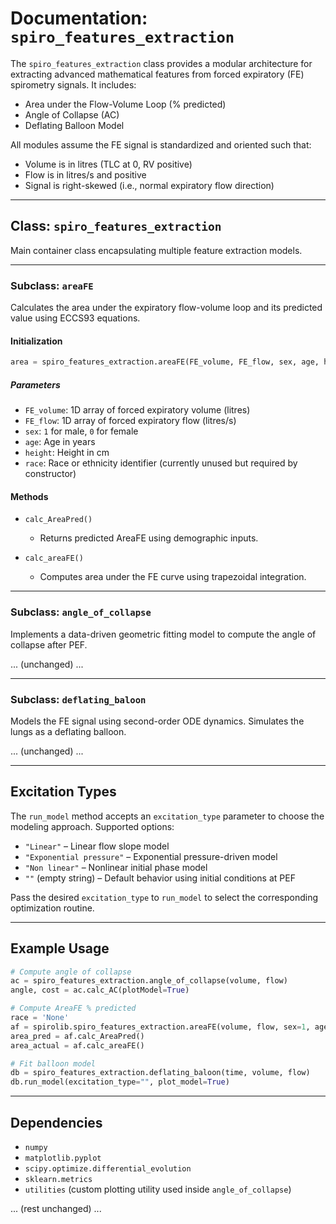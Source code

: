 # Documentation: `spiro_features_extraction`

The `spiro_features_extraction` class provides a modular architecture for extracting advanced mathematical features from forced expiratory (FE) spirometry signals. It includes:

* Area under the Flow-Volume Loop (% predicted)
* Angle of Collapse (AC)
* Deflating Balloon Model

All modules assume the FE signal is standardized and oriented such that:

* Volume is in litres (TLC at 0, RV positive)
* Flow is in litres/s and positive
* Signal is right-skewed (i.e., normal expiratory flow direction)

---

## Class: `spiro_features_extraction`

Main container class encapsulating multiple feature extraction models.

---

### Subclass: `areaFE`

Calculates the area under the expiratory flow-volume loop and its predicted value using ECCS93 equations.

#### Initialization

```python
area = spiro_features_extraction.areaFE(FE_volume, FE_flow, sex, age, height, race)
```

##### Parameters

* `FE_volume`: 1D array of forced expiratory volume (litres)
* `FE_flow`: 1D array of forced expiratory flow (litres/s)
* `sex`: `1` for male, `0` for female
* `age`: Age in years
* `height`: Height in cm
* `race`: Race or ethnicity identifier (currently unused but required by constructor)

#### Methods

* `calc_AreaPred()`

  * Returns predicted AreaFE using demographic inputs.

* `calc_areaFE()`

  * Computes area under the FE curve using trapezoidal integration.

---

### Subclass: `angle_of_collapse`

Implements a data-driven geometric fitting model to compute the angle of collapse after PEF.

... (unchanged) ...

---

### Subclass: `deflating_baloon`

Models the FE signal using second-order ODE dynamics. Simulates the lungs as a deflating balloon.

... (unchanged) ...

---

## Excitation Types

The `run_model` method accepts an `excitation_type` parameter to choose the modeling approach. Supported options:

* `"Linear"`             – Linear flow slope model
* `"Exponential pressure"` – Exponential pressure-driven model
* `"Non linear"`         – Nonlinear initial phase model
* `""` (empty string)    – Default behavior using initial conditions at PEF

Pass the desired `excitation_type` to `run_model` to select the corresponding optimization routine.

---

## Example Usage

```python
# Compute angle of collapse
ac = spiro_features_extraction.angle_of_collapse(volume, flow)
angle, cost = ac.calc_AC(plotModel=True)

# Compute AreaFE % predicted
race = 'None'
af = spirolib.spiro_features_extraction.areaFE(volume, flow, sex=1, age=35, height=170, race)
area_pred = af.calc_AreaPred()
area_actual = af.calc_areaFE()

# Fit balloon model
db = spiro_features_extraction.deflating_baloon(time, volume, flow)
db.run_model(excitation_type="", plot_model=True)
```

---

## Dependencies

* `numpy`
* `matplotlib.pyplot`
* `scipy.optimize.differential_evolution`
* `sklearn.metrics`
* `utilities` (custom plotting utility used inside `angle_of_collapse`)

... (rest unchanged) ...